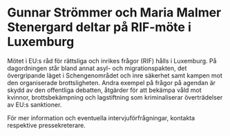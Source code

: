 # Gunnar Strömmer och Maria Malmer Stenergard deltar på RIF-möte i Luxemburg

Mötet i EU:s råd för rättsliga och inrikes frågor (RIF) hålls i Luxemburg. På dagordningen står bland annat asyl- och migrationspakten, det övergripande läget i Schengenområdet och inre säkerhet samt kampen mot den organiserade brottsligheten. Andra exempel på frågor på agendan är skydd av den offentliga debatten, åtgärder för att bekämpa våld mot kvinnor, brottsbekämpning och lagstiftning som kriminaliserar överträdelser av EU:s sanktioner.

För mer information och eventuella intervjuförfrågningar, kontakta respektive pressekreterare.
